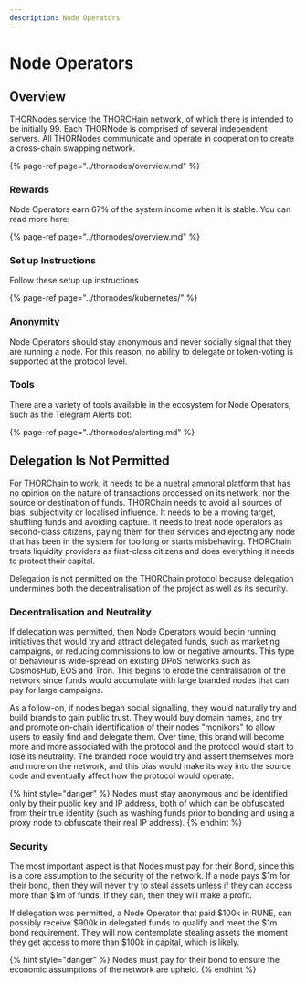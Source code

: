 ```yaml
---
description: Node Operators
---
```


# Node Operators

## Overview

THORNodes service the THORCHain network, of which there is intended to be initially 99. Each THORNode is comprised of several independent servers. All THORNodes communicate and operate in cooperation to create a cross-chain swapping network.

{% page-ref page="../thornodes/overview.md" %}

### Rewards

Node Operators earn 67% of the system income when it is stable. You can read more here:

{% page-ref page="../thornodes/overview.md" %}

### Set up Instructions

Follow these setup up instructions

{% page-ref page="../thornodes/kubernetes/" %}

### Anonymity

Node Operators should stay anonymous and never socially signal that they are running a node. For this reason, no ability to delegate or token-voting is supported at the protocol level. 

### Tools

There are a variety of tools available in the ecosystem for Node Operators, such as the Telegram Alerts bot:

{% page-ref page="../thornodes/alerting.md" %}

## Delegation Is Not Permitted

For THORChain to work, it needs to be a nuetral ammoral platform that has no opinion on the nature of transactions processed on its network, nor the source or destination of funds. THORChain needs to avoid all sources of bias, subjectivity or localised influence. It needs to be a moving target, shuffling funds and avoiding capture. It needs to treat node operators as second-class citizens, paying them for their services and ejecting any node that has been in the system for too long or starts misbehaving. THORChain treats liquidity providers as first-class citizens and does everything it needs to protect their capital.

Delegation is not permitted on the THORChain protocol because delegation undermines both the decentralisation of the project as well as its security. 

### Decentralisation and Neutrality

If delegation was permitted, then Node Operators would begin running initiatives that would try and attract delegated funds, such as marketing campaigns, or reducing commissions to low or negative amounts. This type of behaviour is wide-spread on existing DPoS networks such as CosmosHub, EOS and Tron. This begins to erode the centralisation of the network since funds would accumulate with large branded nodes that can pay for large campaigns. 

As a follow-on, if nodes began social signalling, they would naturally try and build brands to gain public trust. They would buy domain names, and try and promote on-chain identification of their nodes "monikors" to allow users to easily find and delegate them. Over time, this brand will become more and more associated with the protocol and the protocol would start to lose its neutrality. The branded node would try and assert themselves more and more on the network, and this bias would make its way into the source code and eventually affect how the protocol would operate. 

{% hint style="danger" %}
Nodes must stay anonymous and be identified only by their public key and IP address, both of which can be obfuscated from their true identity \(such as washing funds prior to bonding and using a proxy node to obfuscate their real IP address\). 
{% endhint %}

### Security

The most important aspect is that Nodes must pay for their Bond, since this is a core assumption to the security of the network. If a node pays $1m for their bond, then they will never try to steal assets unless if they can access more than $1m of funds. If they can, then they will make a profit. 

If delegation was permitted, a Node Operator that paid $100k in RUNE, can possibly receive $900k in delegated funds to qualify and meet the $1m bond requirement. They will now contemplate stealing assets the moment they get access to more than $100k in capital, which is likely. 

{% hint style="danger" %}
Nodes must pay for their bond to ensure the economic assumptions of the network are upheld. 
{% endhint %}



